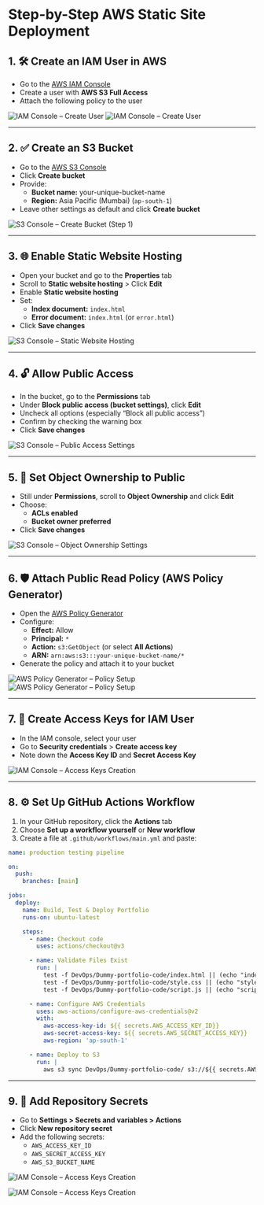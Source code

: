 # Step-by-Step AWS Static Site Deployment

## 1. 🛠 Create an IAM User in AWS
- Go to the [AWS IAM Console](https://console.aws.amazon.com/iam/)
- Create a user with **AWS S3 Full Access**
- Attach the following policy to the user

![IAM Console – Create User](IMG/IAM_USER.png)
![IAM Console – Create User](IMG/S3POLICY.png)

---

## 2. ✅ Create an S3 Bucket
- Go to the [AWS S3 Console](https://s3.console.aws.amazon.com/)
- Click **Create bucket**
- Provide:
  - **Bucket name:** your-unique-bucket-name
  - **Region:** Asia Pacific (Mumbai) (`ap-south-1`)
- Leave other settings as default and click **Create bucket**

![S3 Console – Create Bucket (Step 1)](IMG/s3Bucket.png)

---

## 3. 🌐 Enable Static Website Hosting
- Open your bucket and go to the **Properties** tab
- Scroll to **Static website hosting** > Click **Edit**
- Enable **Static website hosting**
- Set:
  - **Index document:** `index.html`
  - **Error document:** `index.html` (or `error.html`)
- Click **Save changes**

![S3 Console – Static Website Hosting](IMG/staticwebhosting.png)

---

## 4. 🔓 Allow Public Access
- In the bucket, go to the **Permissions** tab
- Under **Block public access (bucket settings)**, click **Edit**
- Uncheck all options (especially “Block all public access”)
- Confirm by checking the warning box
- Click **Save changes**

![S3 Console – Public Access Settings](IMG/publicBlocking.png)

---

## 5. 👥 Set Object Ownership to Public
- Still under **Permissions**, scroll to **Object Ownership** and click **Edit**
- Choose:
  - **ACLs enabled**
  - **Bucket owner preferred**
- Click **Save changes**

![S3 Console – Object Ownership Settings](IMG/ownership.png)

---

## 6. 🛡 Attach Public Read Policy (AWS Policy Generator)
- Open the [AWS Policy Generator](https://awspolicygen.s3.amazonaws.com/policygen.html)
- Configure:
  - **Effect:** Allow
  - **Principal:** `*`
  - **Action:** `s3:GetObject` (or select **All Actions**)
  - **ARN:** `arn:aws:s3:::your-unique-bucket-name/*`
- Generate the policy and attach it to your bucket

![AWS Policy Generator – Policy Setup](IMG/policy_1.png)
![AWS Policy Generator – Policy Setup](IMG/policy_2.png)

---

## 7. 🔑 Create Access Keys for IAM User
- In the IAM console, select your user
- Go to **Security credentials** > **Create access key**
- Note down the **Access Key ID** and **Secret Access Key**

![IAM Console – Access Keys Creation](IMG/Access_Key.png)

---

## 8. ⚙️ Set Up GitHub Actions Workflow
1. In your GitHub repository, click the **Actions** tab  
2. Choose **Set up a workflow yourself** or **New workflow**  
3. Create a file at `.github/workflows/main.yml` and paste:

```yaml
name: production testing pipeline

on:
  push:
    branches: [main]

jobs:
  deploy:
    name: Build, Test & Deploy Portfolio
    runs-on: ubuntu-latest

    steps:
      - name: Checkout code
        uses: actions/checkout@v3

      - name: Validate Files Exist
        run: |
          test -f DevOps/Dummy-portfolio-code/index.html || (echo "index.html missing" && exit 1)
          test -f DevOps/Dummy-portfolio-code/style.css || (echo "style.css missing" && exit 1)
          test -f DevOps/Dummy-portfolio-code/script.js || (echo "script.js missing" && exit 1)

      - name: Configure AWS Credentials
        uses: aws-actions/configure-aws-credentials@v2
        with:
          aws-access-key-id: ${{ secrets.AWS_ACCESS_KEY_ID}}
          aws-secret-access-key: ${{ secrets.AWS_SECRET_ACCESS_KEY}}
          aws-region: 'ap-south-1'

      - name: Deploy to S3
        run: |
          aws s3 sync DevOps/Dummy-portfolio-code/ s3://${{ secrets.AWS_s3_BUCKET}} --delete
```

---

## 9. 🔐 Add Repository Secrets
- Go to **Settings > Secrets and variables > Actions**  
- Click **New repository secret**  
- Add the following secrets:
  - `AWS_ACCESS_KEY_ID`
  - `AWS_SECRET_ACCESS_KEY`
  - `AWS_S3_BUCKET_NAME`
 
![IAM Console – Access Keys Creation](IMG/github_1.png)

![IAM Console – Access Keys Creation](IMG/added_key.png)
